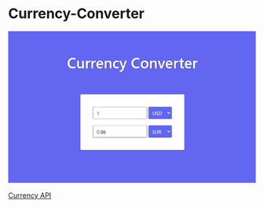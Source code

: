 # Currency-Converter

![Currency-Converter](https://github.com/kelvinpires/Currency-Converter/blob/main/currency.png)

[Currency API](https://www.frankfurter.app/docs/)
